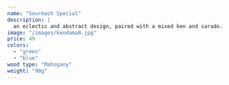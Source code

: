 ```yaml
---
name: "Sourmash Special"
description: |
  an eclectic and abstract design, paired with a mixed ken and sarado.
image: "/images/kendama8.jpg"
price: 49
colors:
  - "green"
  - "blue"
wood type: "Mahogany"
weight: "90g"
---
```

